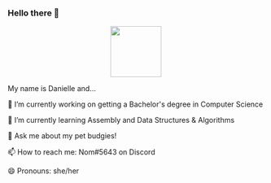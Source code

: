 ### Hello there 👋

<div id="header" align="center">
  <img src="https://media.giphy.com/media/M9gbBd9nbDrOTu1Mqx/giphy.gif" width="100"/>
</div>

My name is Danielle and...

<!--
**cakecandy/cakecandy** is a ✨ _special_ ✨ repository because its `README.md` (this file) appears on your GitHub profile.

Here are some ideas to get you started:

🔭 I’m currently working on ...
🌱 I’m currently learning ...
👯 I’m looking to collaborate on ...
🤔 I’m looking for help with ...
💬 Ask me about ...
📫 How to reach me: ...
😄 Pronouns: ...
⚡ Fun fact: ...
-->

🔭 I’m currently working on getting a Bachelor's degree in Computer Science

🌱 I’m currently learning Assembly and Data Structures & Algorithms

💬 Ask me about my pet budgies!

📫 How to reach me: Nom#5643 on Discord

😄 Pronouns: she/her
